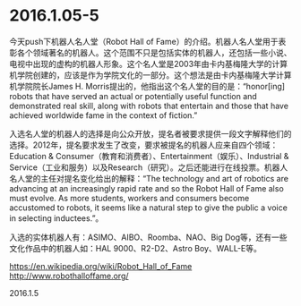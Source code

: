 2016.1.05-5
============
今天push下机器人名人堂（Robot Hall of Fame）的介绍。机器人名人堂用于表彰各个领域著名的机器人。这个范围不只是包括实体的机器人，还包括一些小说、电视中出现的虚构的机器人形象。这个名人堂是2003年由卡内基梅隆大学的计算机学院创建的，应该是作为学院文化的一部分。这个想法是由卡内基梅隆大学计算机学院院长James H. Morris提出的，他指出这个名人堂的目的是：“honor[ing] robots that have served an actual or potentially useful function and demonstrated real skill, along with robots that entertain and those that have achieved worldwide fame in the context of fiction.”

入选名人堂的机器人的选择是向公众开放，提名者被要求提供一段文字解释他们的选择。2012年，提名要求发生了改变，要求被提名的机器人应来自四个领域：Education & Consumer（教育和消费者）、Entertainment（娱乐）、Industrial & Service（工业和服务）以及Research（研究）。之后还能进行在线投票。机器人名人堂的主任对提名变化给出的解释：“The technology and art of robotics are advancing at an increasingly rapid rate and so the Robot Hall of Fame also must evolve. As more students, workers and consumers become accustomed to robots, it seems like a natural step to give the public a voice in selecting inductees.”。

入选的实体机器人有：ASIMO、AIBO、Roomba、NAO、Big Dog等，还有一些文化作品中的机器人如：HAL 9000、R2-D2、Astro Boy、WALL-E等。

https://en.wikipedia.org/wiki/Robot_Hall_of_Fame
http://www.robothalloffame.org/

2016.1.5